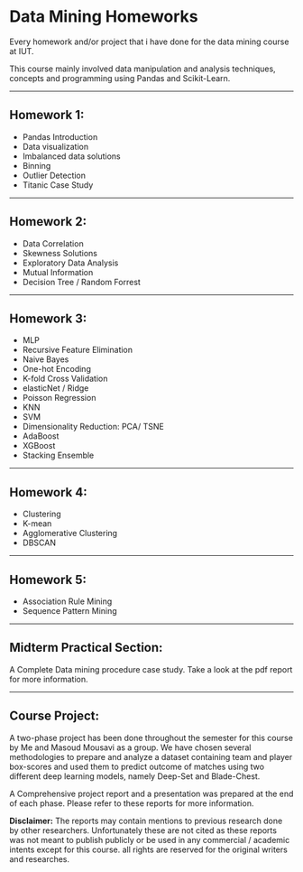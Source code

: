 # Data Mining Homeworks

Every homework and/or project that i have done for the data mining course at IUT.

This course mainly involved data manipulation and analysis techniques, concepts and programming using Pandas and Scikit-Learn. 

---

## Homework 1:

* Pandas Introduction
* Data visualization
* Imbalanced data solutions
* Binning
* Outlier Detection
* Titanic Case Study

---

## Homework 2:

* Data Correlation
* Skewness Solutions
* Exploratory Data Analysis
* Mutual Information
* Decision Tree / Random Forrest

---

## Homework 3:

* MLP
* Recursive Feature Elimination
* Naive Bayes
* One-hot Encoding
* K-fold Cross Validation
* elasticNet / Ridge
* Poisson Regression
* KNN
* SVM
* Dimensionality Reduction: PCA/ TSNE
* AdaBoost
* XGBoost
* Stacking Ensemble

---

## Homework 4:

* Clustering
* K-mean
* Agglomerative Clustering
* DBSCAN

---

## Homework 5:

* Association Rule Mining
* Sequence Pattern Mining

---

## Midterm Practical Section:
A Complete Data mining procedure case study. Take a look at the pdf report for more information.

---

## Course Project:

A two-phase project has been done throughout the semester for this course by Me and Masoud Mousavi as a group. We have chosen several methodologies to prepare and analyze a dataset containing team and player box-scores and used them to predict outcome of matches using two different deep learning models, namely Deep-Set and Blade-Chest.

A Comprehensive project report and a presentation was prepared at the end of each phase. Please refer to these reports for more information.

**Disclaimer:** The reports may contain mentions to previous research done by other researchers. Unfortunately these are not cited as these reports was not meant to publish publicly or be used in any commercial / academic intents except for this course. all rights are reserved for the original writers and researches.